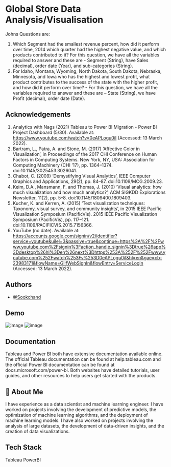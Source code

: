 
# Global Store Data Analysis/Visualisation

Johns Questions are:
1.	Which Segment had the smallest revenue percent, how did it perform over time, 2014 which quarter had the highest negative value, and which products contributed to it? For this question, we have all the variables required to answer and these are - Segment (String), have Sales (decimal), order date (Year), and sub-categories (String). 
2.	For Idaho, Montana, Wyoming, North Dakota, South Dakota, Nebraska, Minnesota, and Iowa who has the highest and lowest profit, what product contributes to the success of the state with the higher profit, and how did it perform over time? - For this question, we have all the variables required to answer and these are – State (String), we have Profit (decimal), order date (Date). 


## Acknowledgements

1.	Analytics with Nags (2021) Tableau to Power BI Migration - Power BI Project Dashboard (5/30). Available at: https://www.youtube.com/watch?v=0eAPLogu0iI (Accessed: 13 March 2022).
2.	Bartram, L., Patra, A. and Stone, M. (2017) ‘Affective Color in Visualization’, in Proceedings of the 2017 CHI Conference on Human Factors in Computing Systems. New York, NY, USA: Association for Computing Machinery (CHI ’17), pp. 1364–1374. doi:10.1145/3025453.3026041.
3.	Chabot, C. (2009) ‘Demystifying Visual Analytics’, IEEE Computer Graphics and Applications, 29(2), pp. 84–87. doi:10.1109/MCG.2009.23.
4.	Keim, D.A., Mansmann, F. and Thomas, J. (2010) ‘Visual analytics: how much visualization and how much analytics?’, ACM SIGKDD Explorations Newsletter, 11(2), pp. 5–8. doi:10.1145/1809400.1809403.
5.	Kucher, K. and Kerren, A. (2015) ‘Text visualization techniques: Taxonomy, visual survey, and community insights’, in 2015 IEEE Pacific Visualization Symposium (PacificVis). 2015 IEEE Pacific Visualization Symposium (PacificVis), pp. 117–121. doi:10.1109/PACIFICVIS.2015.7156366.
6.	YouTube (no date). Available at: https://accounts.google.com/signin/v2/identifier?service=youtube&uilel=3&passive=true&continue=https%3A%2F%2Fwww.youtube.com%2Fsignin%3Faction_handle_signin%3Dtrue%26app%3Ddesktop%26hl%3Den%26next%3Dhttps%253A%252F%252Fwww.youtube.com%252Fwatch%253Fv%253D0eAPLogu0iI&hl=en&gae=cb-23983171&flowName=GlifWebSignIn&flowEntry=ServiceLogin (Accessed: 13 March 2022).


## Authors

- [@Sookchand](https://github.com/Sookchand)


## Demo

![image](https://user-images.githubusercontent.com/34344439/209881479-15ed8292-4ed9-49e6-9d19-7a95291794f4.png)
![image](https://user-images.githubusercontent.com/34344439/209881533-edad9d34-9d82-464d-b490-a2176656150c.png)

## Documentation

Tableau and Power BI both have extensive documentation available online. The official Tableau documentation can be found at help.tableau.com and the official Power BI documentation can be found at docs.microsoft.com/power-bi. Both websites have detailed tutorials, user guides, and other resources to help users get started with the products.

## 🚀 About Me
I have experience as a data scientist and machine learning engineer. I have worked on projects involving the development of predictive models, the optimization of machine learning algorithms, and the deployment of machine learning models. I have also worked on projects involving the analysis of large datasets, the development of data-driven insights, and the creation of data visualizations.


## Tech Stack
Tableau
PowerBI

